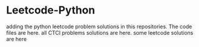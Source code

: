 # Leetcode-Python
adding the python leetcode problem solutions in this repositories. 
The code files are here.
all CTCI problems solutions are here.
some leetcode solutions are here
































































































































































































































































































































































































































































































































































































































































































































































































































